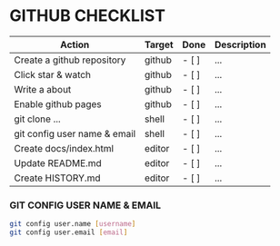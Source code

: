 GITHUB CHECKLIST
================

| Action                       | Target | Done  | Description |
| ---------------------------- | ------ | ----- | ----------- |
| Create a github repository   | github | - [ ] | ...         |
| Click star & watch           | github | - [ ] | ...         |
| Write a about                | github | - [ ] | ...         |
| Enable github pages          | github | - [ ] | ...         |
| git clone ...                | shell  | - [ ] | ...         |
| git config user name & email | shell  | - [ ] | ...         |
| Create docs/index.html       | editor | - [ ] | ...         |
| Update README.md             | editor | - [ ] | ...         |
| Create HISTORY.md            | editor | - [ ] | ...         |

### GIT CONFIG USER NAME & EMAIL

```sh
git config user.name [username]
git config user.email [email]
```

<!-- TODO: HISTORY.md 작성 요령  -->
<!-- TODO: README.md 작성 요령 -->
<!-- TODO: 다국어 README.md 작성 요령 -->